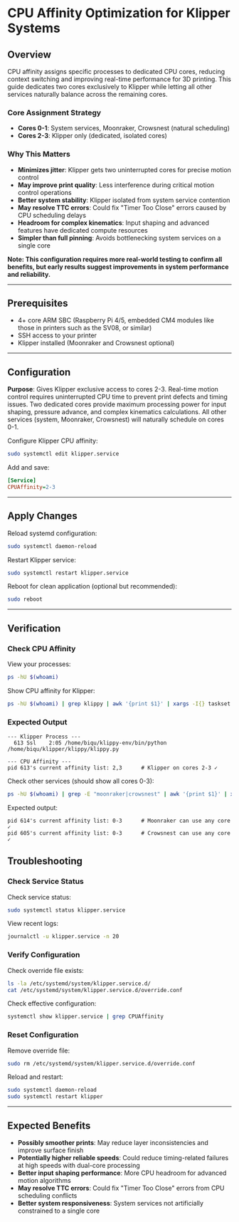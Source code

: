 # CPU Affinity Optimization for Klipper Systems

## Overview

CPU affinity assigns specific processes to dedicated CPU cores, reducing context switching and improving real-time performance for 3D printing. This guide dedicates two cores exclusively to Klipper while letting all other services naturally balance across the remaining cores.

### Core Assignment Strategy
- **Cores 0-1**: System services, Moonraker, Crowsnest (natural scheduling)
- **Cores 2-3**: Klipper only (dedicated, isolated cores)

### Why This Matters
- **Minimizes jitter**: Klipper gets two uninterrupted cores for precise motion control
- **May improve print quality**: Less interference during critical motion control operations
- **Better system stability**: Klipper isolated from system service contention
- **May resolve TTC errors**: Could fix "Timer Too Close" errors caused by CPU scheduling delays
- **Headroom for complex kinematics**: Input shaping and advanced features have dedicated compute resources
- **Simpler than full pinning**: Avoids bottlenecking system services on a single core

**Note: This configuration requires more real-world testing to confirm all benefits, but early results suggest improvements in system performance and reliability.**

---

## Prerequisites

- 4+ core ARM SBC (Raspberry Pi 4/5, embedded CM4 modules like those in printers such as the SV08, or similar)
- SSH access to your printer
- Klipper installed (Moonraker and Crowsnest optional)

---

## Configuration

**Purpose**: Gives Klipper exclusive access to cores 2-3. Real-time motion control requires uninterrupted CPU time to prevent print defects and timing issues. Two dedicated cores provide maximum processing power for input shaping, pressure advance, and complex kinematics calculations. All other services (system, Moonraker, Crowsnest) will naturally schedule on cores 0-1.

Configure Klipper CPU affinity:
```bash
sudo systemctl edit klipper.service
```

Add and save:
```ini
[Service]
CPUAffinity=2-3
```

---

## Apply Changes

Reload systemd configuration:
```bash
sudo systemctl daemon-reload
```

Restart Klipper service:
```bash
sudo systemctl restart klipper.service
```

Reboot for clean application (optional but recommended):
```bash
sudo reboot
```

---

## Verification

### Check CPU Affinity
View your processes:
```bash
ps -hU $(whoami)
```

Show CPU affinity for Klipper:
```bash
ps -hU $(whoami) | grep klippy | awk '{print $1}' | xargs -I{} taskset -c -p {}
```

### Expected Output
```
--- Klipper Process ---
  613 Ssl    2:05 /home/biqu/klippy-env/bin/python /home/biqu/klipper/klippy/klippy.py

--- CPU Affinity ---  
pid 613's current affinity list: 2,3      # Klipper on cores 2-3 ✓
```

Check other services (should show all cores 0-3):
```bash
ps -hU $(whoami) | grep -E "moonraker|crowsnest" | awk '{print $1}' | xargs -I{} taskset -c -p {}
```

Expected output:
```
pid 614's current affinity list: 0-3      # Moonraker can use any core ✓
pid 605's current affinity list: 0-3      # Crowsnest can use any core ✓
```

## Troubleshooting

### Check Service Status
Check service status:
```bash
sudo systemctl status klipper.service
```

View recent logs:
```bash
journalctl -u klipper.service -n 20
```

### Verify Configuration
Check override file exists:
```bash
ls -la /etc/systemd/system/klipper.service.d/
cat /etc/systemd/system/klipper.service.d/override.conf
```

Check effective configuration:
```bash
systemctl show klipper.service | grep CPUAffinity
```

### Reset Configuration
Remove override file:
```bash
sudo rm /etc/systemd/system/klipper.service.d/override.conf
```

Reload and restart:
```bash
sudo systemctl daemon-reload
sudo systemctl restart klipper
```

---

## Expected Benefits

- **Possibly smoother prints**: May reduce layer inconsistencies and improve surface finish
- **Potentially higher reliable speeds**: Could reduce timing-related failures at high speeds with dual-core processing
- **Better input shaping performance**: More CPU headroom for advanced motion algorithms
- **May resolve TTC errors**: Could fix "Timer Too Close" errors from CPU scheduling conflicts
- **Better system responsiveness**: System services not artificially constrained to a single core
